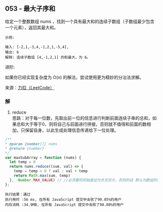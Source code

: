 ## 053 - 最大子序和
给定一个整数数组 nums ，找到一个具有最大和的连续子数组（子数组最少包含一个元素），返回其最大和。
```
示例:

输入: [-2,1,-3,4,-1,2,1,-5,4],
输出: 6
解释: 连续子数组 [4,-1,2,1] 的和最大，为 6。
```
进阶:

如果你已经实现复杂度为 O(n) 的解法，尝试使用更为精妙的分治法求解。

来源：[力扣（LeetCode）](https://leetcode-cn.com/problems/maximum-subarray)

### 解
1. reduce  
思路：对于每一位数，先取出前一位的信息进行判断前面连续子串的总和，如果总和大于等于0，则将自己与前面进行拼接，否则就不值得和前面的数相加，只保留自身，以此生成处理信息传递给下一位处理。
```js
/**
* @param {number[]} nums
* @return {number}
*/
var maxSubArray = function (nums) {
  let temp = 0
  return nums.reduce((sum, val) => {
    temp = temp < 0 ? val : val + temp
    return Math.max(sum, temp)
  }, -Number.MAX_VALUE) // //必须要将初始值设为负无穷大，否则的话 默认为数组的第一个值；例如[1,0,5]，默认值为1，那么reduce将会从0开始计算，后面都不带上1了，所以算到最终的结果就是5（错误的，正确应该是6）。
};
```
```
执行结果：通过
执行用时 :56 ms, 在所有 JavaScript 提交中击败了99.05%的用户
内存消耗 :34.9MB, 在所有 JavaScript 提交中击败了90.08%的用户
```